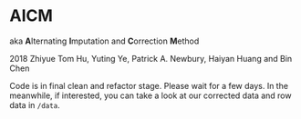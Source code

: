 # AICM
aka **A**lternating **I**mputation and **C**orrection **M**ethod

2018 Zhiyue Tom Hu, Yuting Ye, Patrick A. Newbury, Haiyan Huang and Bin Chen

Code is in final clean and refactor stage. Please wait for a few days. In the meanwhile, if interested, you can take a look at our corrected data and row data in ```/data```.
